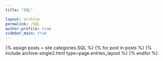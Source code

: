 ```yaml
---
title: "SQL"

layout: archive
permalink: /SQL
author_profile: true
sidebar_main: true
---
```



{% assign posts = site.categories.SQL %}
{% for post in posts %} {% include archive-single2.html type=page.entries_layout %} {% endfor %}
